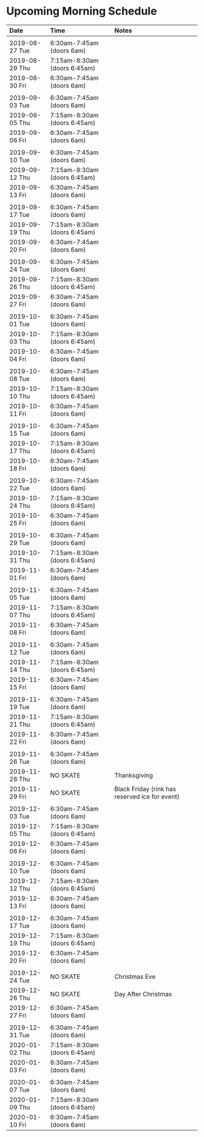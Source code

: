 
# Upcoming Morning Schedule

| Date                                 | Time                         | Notes                        |
| :------------------------------------|:-----------------------------|:-----------------------------|
|                                      |                              |                              |
| 2019-08-27 Tue                       | 6:30am-7:45am (doors 6am)    |                              |
| 2019-08-29 Thu                       | 7:15am-8:30am (doors 6:45am) |                              |
| 2019-08-30 Fri                       | 6:30am-7:45am (doors 6am)    |                              |
|                                      |                              |                              |
| 2019-09-03 Tue                       | 6:30am-7:45am (doors 6am)    |                              |
| 2019-09-05 Thu                       | 7:15am-8:30am (doors 6:45am) |                              |
| 2019-09-06 Fri                       | 6:30am-7:45am (doors 6am)    |                              |
|                                      |                              |                              |
| 2019-09-10 Tue                       | 6:30am-7:45am (doors 6am)    |                              |
| 2019-09-12 Thu                       | 7:15am-8:30am (doors 6:45am) |                              |
| 2019-09-13 Fri                       | 6:30am-7:45am (doors 6am)    |                              |
|                                      |                              |                              |
| 2019-09-17 Tue                       | 6:30am-7:45am (doors 6am)    |                              |
| 2019-09-19 Thu                       | 7:15am-8:30am (doors 6:45am) |                              |
| 2019-09-20 Fri                       | 6:30am-7:45am (doors 6am)    |                              |
|                                      |                              |                              |
| 2019-09-24 Tue                       | 6:30am-7:45am (doors 6am)    |                              |
| 2019-09-26 Thu                       | 7:15am-8:30am (doors 6:45am) |                              |
| 2019-09-27 Fri                       | 6:30am-7:45am (doors 6am)    |                              |
|                                      |                              |                              |
| 2019-10-01 Tue                       | 6:30am-7:45am (doors 6am)    |                              |
| 2019-10-03 Thu                       | 7:15am-8:30am (doors 6:45am) |                              |
| 2019-10-04 Fri                       | 6:30am-7:45am (doors 6am)    |                              |
|                                      |                              |                              |
| 2019-10-08 Tue                       | 6:30am-7:45am (doors 6am)    |                              |
| 2019-10-10 Thu                       | 7:15am-8:30am (doors 6:45am) |                              |
| 2019-10-11 Fri                       | 6:30am-7:45am (doors 6am)    |                              |
|                                      |                              |                              |
| 2019-10-15 Tue                       | 6:30am-7:45am (doors 6am)    |                              |
| 2019-10-17 Thu                       | 7:15am-8:30am (doors 6:45am) |                              |
| 2019-10-18 Fri                       | 6:30am-7:45am (doors 6am)    |                              |
|                                      |                              |                              |
| 2019-10-22 Tue                       | 6:30am-7:45am (doors 6am)    |                              |
| 2019-10-24 Thu                       | 7:15am-8:30am (doors 6:45am) |                              |
| 2019-10-25 Fri                       | 6:30am-7:45am (doors 6am)    |                              |
|                                      |                              |                              |
| 2019-10-29 Tue                       | 6:30am-7:45am (doors 6am)    |                              |
| 2019-10-31 Thu                       | 7:15am-8:30am (doors 6:45am) |                              |
| 2019-11-01 Fri                       | 6:30am-7:45am (doors 6am)    |                              |
|                                      |                              |                              |
| 2019-11-05 Tue                       | 6:30am-7:45am (doors 6am)    |                              |
| 2019-11-07 Thu                       | 7:15am-8:30am (doors 6:45am) |                              |
| 2019-11-08 Fri                       | 6:30am-7:45am (doors 6am)    |                              |
|                                      |                              |                              |
| 2019-11-12 Tue                       | 6:30am-7:45am (doors 6am)    |                              |
| 2019-11-14 Thu                       | 7:15am-8:30am (doors 6:45am) |                              |
| 2019-11-15 Fri                       | 6:30am-7:45am (doors 6am)    |                              |
|                                      |                              |                              |
| 2019-11-19 Tue                       | 6:30am-7:45am (doors 6am)    |                              |
| 2019-11-21 Thu                       | 7:15am-8:30am (doors 6:45am) |                              |
| 2019-11-22 Fri                       | 6:30am-7:45am (doors 6am)    |                              |
|                                      |                              |                              |
| 2019-11-26 Tue                       | 6:30am-7:45am (doors 6am)    |                              |
| 2019-11-28 Thu                       | NO SKATE                     | Thanksgiving                 |
| 2019-11-29 Fri                       | NO SKATE                     | Black Friday (rink has reserved ice for event)  |
|                                      |                              |                              |
| 2019-12-03 Tue                       | 6:30am-7:45am (doors 6am)    |                              |
| 2019-12-05 Thu                       | 7:15am-8:30am (doors 6:45am) |                              |
| 2019-12-06 Fri                       | 6:30am-7:45am (doors 6am)    |                              |
|                                      |                              |                              |
| 2019-12-10 Tue                       | 6:30am-7:45am (doors 6am)    |                              |
| 2019-12-12 Thu                       | 7:15am-8:30am (doors 6:45am) |                              |
| 2019-12-13 Fri                       | 6:30am-7:45am (doors 6am)    |                              |
|                                      |                              |                              |
| 2019-12-17 Tue                       | 6:30am-7:45am (doors 6am)    |                              |
| 2019-12-19 Thu                       | 7:15am-8:30am (doors 6:45am) |                              |
| 2019-12-20 Fri                       | 6:30am-7:45am (doors 6am)    |                              |
|                                      |                              |                              |
| 2019-12-24 Tue                       | NO SKATE                     | Christmas Eve                |
| 2019-12-26 Thu                       | NO SKATE                     | Day After Christmas          |
| 2019-12-27 Fri                       | 6:30am-7:45am (doors 6am)    |                              |
|                                      |                              |                              |
| 2019-12-31 Tue                       | 6:30am-7:45am (doors 6am)    |                              |
| 2020-01-02 Thu                       | 7:15am-8:30am (doors 6:45am) |                              |
| 2020-01-03 Fri                       | 6:30am-7:45am (doors 6am)    |                              |
|                                      |                              |                              |
| 2020-01-07 Tue                       | 6:30am-7:45am (doors 6am)    |                              |
| 2020-01-09 Thu                       | 7:15am-8:30am (doors 6:45am) |                              |
| 2020-01-10 Fri                       | 6:30am-7:45am (doors 6am)    |                              |
